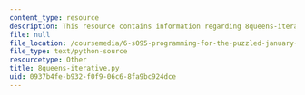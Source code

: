 ```yaml
---
content_type: resource
description: This resource contains information regarding 8queens-iterative.py.
file: null
file_location: /coursemedia/6-s095-programming-for-the-puzzled-january-iap-2018/0937b4feb932f0f906c68fa9bc924dce_8queens-iterative.py
file_type: text/python-source
resourcetype: Other
title: 8queens-iterative.py
uid: 0937b4fe-b932-f0f9-06c6-8fa9bc924dce
---
```

